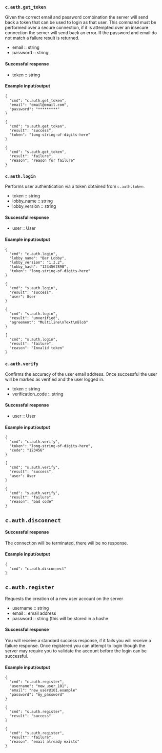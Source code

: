 ### `c.auth.get_token`
Given the correct email and password combination the server will send back a token that can be used to login as that user. This command must be performed over a secure connection, if it is attempted over an insecure connection the server will send back an error. If the password and email do not match a failure result is returned.

* email :: string
* password :: string

#### Successful response
* token :: string

#### Example input/output
```
{
  "cmd": "c.auth.get_token",
  "email": "email@email.com",
  "password": "*********"
}

{
  "cmd": "s.auth.get_token",
  "result": "success",
  "token": "long-string-of-digits-here"
}

{
  "cmd": "s.auth.get_token",
  "result": "failure",
  "reason": "reason for failure"
}
```

### `c.auth.login`
Performs user authentication via a token obtained from `c.auth.token`.
* token :: string
* lobby_name :: string
* lobby_version :: string

#### Successful response
* user :: User

#### Example input/output
```
{
  "cmd": "c.auth.login",
  "lobby_name": "Bar Lobby",
  "lobby_version": "1.3.2",
  "lobby_hash": "1234567890",
  "token": "long-string-of-digits-here"
}

{
  "cmd": "s.auth.login",
  "result": "success",
  "user": User
}

{
  "cmd": "s.auth.login",
  "result": "unverified",
  "agreement": "Multiline\nText\nBlob"
}

{
  "cmd": "s.auth.login",
  "result": "failure",
  "reason": "Invalid token"
}
```

### `c.auth.verify`
Confirms the accuracy of the user email address. Once successful the user will be marked as verified and the user logged in.
* token :: string
* verification_code :: string

#### Successful response
* user :: User

#### Example input/output
```
{
  "cmd": "c.auth.verify",
  "token": "long-string-of-digits-here",
  "code": "123456"
}

{
  "cmd": "s.auth.verify",
  "result": "success",
  "user": User
}

{
  "cmd": "s.auth.verify",
  "result": "failure",
  "reason": "bad code"
}
```

## `c.auth.disconnect`


#### Successful response
The connection will be terminated, there will be no response.

#### Example input/output
```
{
  "cmd": "c.auth.disconnect"
}
```

## `c.auth.register`
Requests the creation of a new user account on the server
* username :: string
* email :: email address
* password :: string (this will be stored in a hashe

#### Successful response
You will receive a standard success response, if it fails you will receive a failure response. Once registered you can attempt to login though the server may require you to validate the account before the login can be successful.

#### Example input/output
```
{
  "cmd": "c.auth.register",
  "username": "new_user_101",
  "email": "new_user@101.example"
  "password": "my_password"
}

{
  "cmd": "s.auth.register",
  "result": "success"
}

{
  "cmd": "s.auth.register",
  "result": "failure",
  "reason": "email already exists"
}
```
